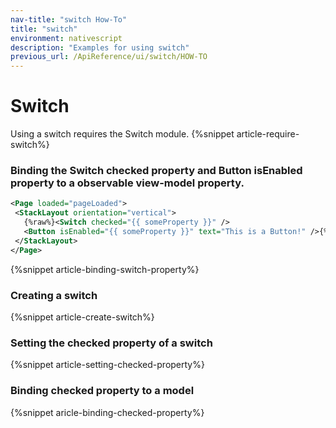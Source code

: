 ```yaml
---
nav-title: "switch How-To"
title: "switch"
environment: nativescript
description: "Examples for using switch"
previous_url: /ApiReference/ui/switch/HOW-TO
---
```

# Switch
Using a switch requires the Switch module.
{%snippet article-require-switch%}
### Binding the Switch checked property and Button isEnabled property to a observable view-model property.
``` XML
<Page loaded="pageLoaded">
 <StackLayout orientation="vertical">
   {%raw%}<Switch checked="{{ someProperty }}" />
   <Button isEnabled="{{ someProperty }}" text="This is a Button!" />{%endraw%}
 </StackLayout>
</Page>
```
{%snippet article-binding-switch-property%}
### Creating a switch
{%snippet article-create-switch%}
### Setting the checked property of a switch
{%snippet article-setting-checked-property%}
### Binding checked property to a model
{%snippet aricle-binding-checked-property%}
